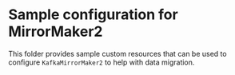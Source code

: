 # Sample configuration for MirrorMaker2
This folder provides sample custom resources that can be used to configure `KafkaMirrorMaker2` to help with data migration.